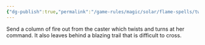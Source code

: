 ```yaml
---
{"dg-publish":true,"permalink":"/game-rules/magic/solar/flame-spells/twisting-flamepath/"}
---
```


Send a column of fire out from the caster which twists and turns at her command. It also leaves behind a blazing trail that is difficult to cross.
